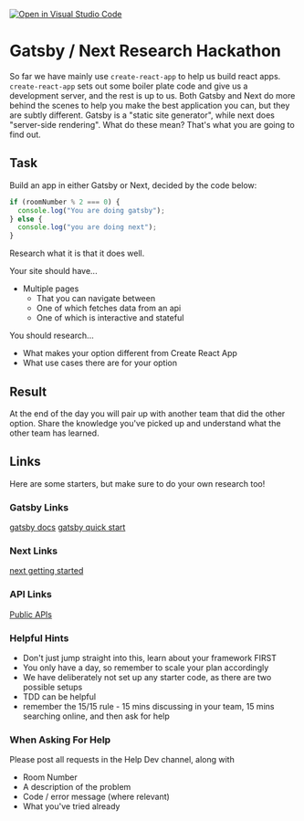 [![Open in Visual Studio Code](https://classroom.github.com/assets/open-in-vscode-f059dc9a6f8d3a56e377f745f24479a46679e63a5d9fe6f495e02850cd0d8118.svg)](https://classroom.github.com/online_ide?assignment_repo_id=6835295&assignment_repo_type=AssignmentRepo)
# Gatsby / Next Research Hackathon

So far we have mainly use `create-react-app` to help us build react apps. `create-react-app` sets out some boiler plate code and give us a development server, and the rest is up to us. Both Gatsby and Next do more behind the scenes to help you make the best application you can, but they are subtly different. Gatsby is a "static site generator", while next does "server-side rendering". What do these mean? That's what you are going to find out.

## Task

Build an app in either Gatsby or Next, decided by the code below:

```js
if (roomNumber % 2 === 0) {
  console.log("You are doing gatsby");
} else {
  console.log("you are doing next");
}
```

Research what it is that it does well.

Your site should have...

- Multiple pages
  - That you can navigate between
  - One of which fetches data from an api
  - One of which is interactive and stateful

You should research...

- What makes your option different from Create React App
- What use cases there are for your option

## Result

At the end of the day you will pair up with another team that did the other option. Share the knowledge you've picked up and understand what the other team has learned.

## Links

Here are some starters, but make sure to do your own research too!

### Gatsby Links

[gatsby docs](https://www.gatsbyjs.com/docs/)
[gatsby quick start](https://www.gatsbyjs.com/docs/quick-start/)

### Next Links

[next getting started](https://nextjs.org/docs)

### API Links

[Public APIs](https://github.com/public-apis/public-apis)

### Helpful Hints

* Don't just jump straight into this, learn about your framework FIRST
* You only have a day, so remember to scale your plan accordingly
* We have deliberately not set up any starter code, as there are two possible setups
* TDD can be helpful
* remember the 15/15 rule - 15 mins discussing in your team, 15 mins searching online, and then ask for help

### When Asking For Help

Please post all requests in the Help Dev channel, along with

* Room Number
* A description of the problem
* Code / error message (where relevant)
* What you've tried already
